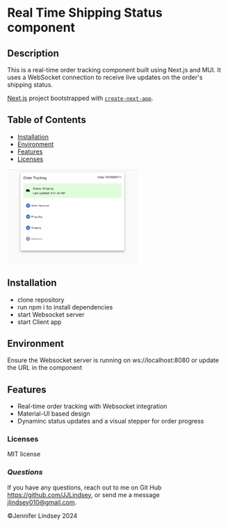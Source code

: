 # Real Time Shipping Status component

## **Description**
This is a real-time order tracking component built using Next.js and MUI. It uses a WebSocket connection to receive live updates on the order's shipping status.

 [Next.js](https://nextjs.org/) project bootstrapped with [`create-next-app`](https://github.com/vercel/next.js/tree/canary/packages/create-next-app).

## **Table of Contents**
* [Installation](#installation)
* [Environment](#environment)
* [Features](#features)
* [Licenses](#licenses)

<img src="public/orderStatus.png" alt="order status screenshot" width="300">

## Installation
* clone repository
* run npm i to install dependencies
* start Websocket server
* start Client app

## Environment
Ensure the Websocket server is running on ws://localhost:8080 or update the URL in the component

## Features
* Real-time order tracking with Websocket integration
* Material-UI based design
* Dynaminc status updates and a visual stepper for order progress

### Licenses
MIT license

### *Questions*
If you have any questions, reach out to me on Git Hub https://github.com/JJLindsey, or send me a message jlindsey010@gmail.com.


©Jennifer Lindsey 2024
